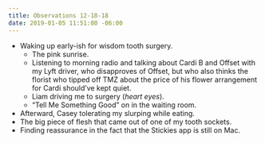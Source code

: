 ```yaml
---
title: Observations 12-18-18
date: 2019-01-05 11:51:00 -06:00
---
```


- Waking up early-ish for wisdom tooth surgery.
	- The pink sunrise.
	- Listening to morning radio and talking about Cardi B and Offset with my Lyft driver, who disapproves of Offset, but who also thinks the florist who tipped off TMZ about the price of his flower arrangement for Cardi should’ve kept quiet.
	- Liam driving me to surgery (*heart eyes*).
	- “Tell Me Something Good” on in the waiting room.
- Afterward, Casey tolerating my slurping while eating.
- The big piece of flesh that came out of one of my tooth sockets.
- Finding reassurance in the fact that the Stickies app is still on Mac.